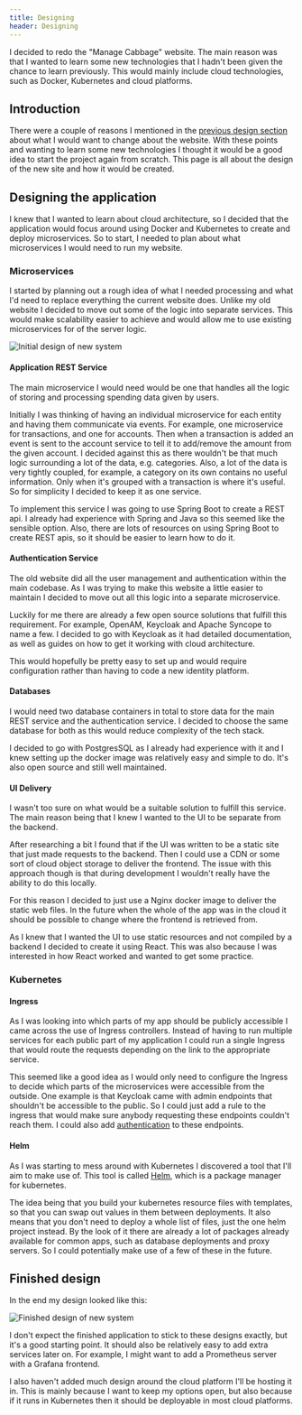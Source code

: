 ```yaml
---
title: Designing
header: Designing
---
```


I decided to redo the "Manage Cabbage" website. The main reason was that I wanted to learn
some new technologies that I hadn't been given the chance to learn previously. This
would mainly include cloud technologies, such as Docker, Kubernetes and cloud platforms.

<div id="doc-menu-area" class="numbered-menu"> </div>

## Introduction

There were a couple of reasons I mentioned in
the [previous design section](previousDesign.html)
about what I would want to change about the website. With these points and wanting to
learn some new technologies I thought it would be a good idea to start the project again
from scratch. This page is all about the design of the new site and how it would be
created.

## Designing the application

I knew that I wanted to learn about cloud architecture, so I decided that the application
would focus around using Docker and Kubernetes to create and deploy microservices. So to
start, I needed to plan about what microservices I would need to run my website.

### Microservices

I started by planning out a rough idea of what I needed processing and what I'd need to
replace everything the current website does. Unlike my old website I decided to move out
some of the logic into separate services. This would make scalability easier to achieve
and would allow me to use existing microservices for of the server logic.

![Initial design of new system](/images/mcNew/new-design-one.png)

#### Application REST Service

The main microservice I would need would be one that handles all the logic of storing
and processing spending data given by users.

Initially I was thinking of having an individual microservice for each entity and
having them communicate via events. For
example, one microservice for transactions, and one for accounts. Then when a transaction
is
added an event is sent to the account service to tell it to add/remove the amount from the
given account. I decided against this as there wouldn't be that much logic surrounding
a lot of the data, e.g. categories. Also, a lot of the data is very tightly coupled, for
example, a category on its own contains no useful information. Only when it's grouped with
a transaction is where it's useful. So for simplicity I decided to keep it as one service.

To implement this service I was going to use Spring Boot to create a REST api. I already
had experience with Spring and Java so this seemed like the sensible option. Also, there
are lots of resources on using Spring Boot to create REST apis, so it should be
easier to learn how to do it.

#### Authentication Service

The old website did all the user management and authentication within the main codebase.
As I was trying to make this website a little easier to maintain I decided to move out all
this logic into a separate microservice.

Luckily for me there are already a few open source solutions that fulfill this
requirement.
For example, OpenAM, Keycloak and Apache Syncope to name a few. I decided to go with
Keycloak
as it had detailed documentation, as well as guides on how to get it working with cloud
architecture.

This would hopefully be pretty easy to set up and would require configuration rather than
having to code a new identity platform.

#### Databases

I would need two database containers in total to store data for the main REST service and
the authentication service. I decided to choose the same database for both as this would
reduce complexity of the tech stack.

I decided to go with PostgresSQL as I already had experience with it and I knew setting
up the docker image was relatively easy and simple to do. It's also open source and still
well maintained.

#### UI Delivery

I wasn't too sure on what would be a suitable solution to fulfill this service. The main
reason being that I knew I wanted to the UI to be separate from the backend.

After researching a bit I found that if the UI was written to be a static site that just
made requests to the backend. Then I could use a CDN or some sort of cloud object storage
to deliver the frontend. The issue with this approach though is that during development
I wouldn't really have the ability to do this locally.

For this reason I decided to just use a Nginx docker image to deliver the static web
files.
In the future when the whole of the app was in the cloud it should be possible to change
where the frontend is retrieved from.

As I knew that I wanted the UI to use static resources and not compiled by a
backend I decided to create it using React. This was also because I was interested in
how React worked and wanted to get some practice.

### Kubernetes

#### Ingress

As I was looking into which parts of my app should be publicly accessible I came across
the use of Ingress controllers. Instead of having to run multiple services for each public
part of my application I could run a single Ingress that would route the requests
depending
on the link to the appropriate service.

This seemed like a good idea as I would only need to configure the Ingress to decide which
parts of the microservices were accessible from the outside. One example is that Keycloak
came with admin endpoints that shouldn't be accessible to the public. So I could just
add a rule to the ingress that would make sure anybody requesting these endpoints
couldn't reach them. I could also
add [authentication](https://kubernetes.github.io/ingress-nginx/examples/auth/basic/)
to these endpoints.

#### Helm

As I was starting to mess around with Kubernetes I discovered a tool that I'll aim to make
use of. This tool is called [Helm](https://helm.sh/), which is a package manager for
kubernetes.

The idea being that you build your kubernetes resource files with templates, so that you
can swap out values in them between deployments. It also means that you don't need to
deploy a whole list of files, just the one helm project instead. By the look of it there
are already a lot of packages already available for common apps, such as database
deployments and proxy servers. So I could potentially make use of a few of these in the
future.

## Finished design

In the end my design looked like this:

![Finished design of new system](/images/mcNew/new-design-two.png)

I don't expect the finished application to stick to these designs exactly, but it's a good
starting point. It should also be relatively easy to add extra services later on. For 
example, I might want to add a Prometheus server with a Grafana frontend.

I also haven't added much design around the cloud platform I'll be hosting it in. This
is mainly because I want to keep my options open, but also because if it runs in 
Kubernetes then it should be deployable in most cloud platforms.